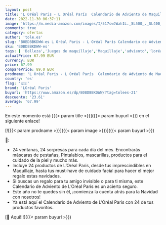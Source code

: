 ```yaml
---
layout: post
title: 'L Oréal Paris - L Oréal París  Calendario de Adviento de Maquillaje 2022  24 Productos de belleza'
date: 2022-11-30 06:37:11
image: 'https://m.media-amazon.com/images/I/517swJWah1L._SL500_._SL400_.jpg'
comments: true
category: ofertas
author: 'tole.es'
slug: 'B0BD8BKDWW-es L Oréal Paris - L Oréal París Calendario de Adviento de...'
sku: 'B0BD8BKDWW-es'
tags: [ 'Belleza','Juegos de maquillaje','Maquillaje','adviento','loréal paris','🇪🇸', ]
actualPrice: 67.99 EUR
currency: EUR
price: 67.99
comparePrice: 89.0 EUR
prodname: 'L Oréal Paris - L Oréal París  Calendario de Adviento de Maquillaje 2022  24 Productos de belleza'
country: 'es'
flag: '🇪🇸'
brand: 'LOréal Paris'
buyurl: 'https://www.amazon.es/dp/B0BD8BKDWW/?tag=tolees-21'
descuento: '23.61'
average: '67.99'
---
```


En este momento está [{{< param title >}}]({{< param buyurl >}}) en el siguiente enlace!

[![{{< param prodname >}}]({{< param image >}})]({{< param buyurl >}})

🔎:

- 24 ventanas, 24 sorpresas para cada día del mes. Encontrarás máscaras de pestañas, Pintalabios, mascarillas, productos para el cuidado de la piel y mucho más.
- Incluye 24 productos de L’Oréal Paris, desde tus imprescindibles en Maquillaje, hasta tus must-have de cuidado facial para hacer el mejor regalo estas navidades.
- Si buscas un regalo para tu amigo invisible o para ti misma, este Calendario de Adviento de L’Oréal Paris es un acierto seguro.
- Este año no te quedes sin él, ¡comienza la cuenta atrás para la Navidad con nosotros!
- Ya está aquí el Calendario de Adviento de L’Oréal Paris con 24 de tus productos favoritos.

[🛒 Aquí!!!]({{< param buyurl >}})
